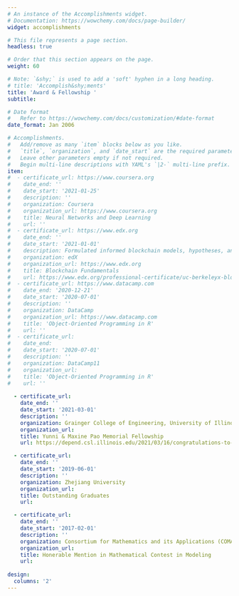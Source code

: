 ```yaml
---
# An instance of the Accomplishments widget.
# Documentation: https://wowchemy.com/docs/page-builder/
widget: accomplishments

# This file represents a page section.
headless: true

# Order that this section appears on the page.
weight: 60

# Note: `&shy;` is used to add a 'soft' hyphen in a long heading.
# title: 'Accomplish&shy;ments'
title: 'Award & Fellowship '
subtitle: 

# Date format
#   Refer to https://wowchemy.com/docs/customization/#date-format
date_format: Jan 2006

# Accomplishments.
#   Add/remove as many `item` blocks below as you like.
#   `title`, `organization`, and `date_start` are the required parameters.
#   Leave other parameters empty if not required.
#   Begin multi-line descriptions with YAML's `|2-` multi-line prefix.
item:
#  - certificate_url: https://www.coursera.org
#    date_end: ''
#    date_start: '2021-01-25'
#    description: ''
#    organization: Coursera
#    organization_url: https://www.coursera.org
#    title: Neural Networks and Deep Learning
#    url: ''
#  - certificate_url: https://www.edx.org
#    date_end: ''
#    date_start: '2021-01-01'
#    description: Formulated informed blockchain models, hypotheses, and use cases.
#    organization: edX
#    organization_url: https://www.edx.org
#    title: Blockchain Fundamentals
#    url: https://www.edx.org/professional-certificate/uc-berkeleyx-blockchain-fundamentals
#  - certificate_url: https://www.datacamp.com
#    date_end: '2020-12-21'
#    date_start: '2020-07-01'
#    description: ''
#    organization: DataCamp
#    organization_url: https://www.datacamp.com
#    title: 'Object-Oriented Programming in R'
#    url: ''
#  - certificate_url: 
#    date_end: 
#    date_start: '2020-07-01'
#    description: ''
#    organization: DataCamp11
#    organization_url: 
#    title: 'Object-Oriented Programming in R'
#    url: ''
  
  - certificate_url: 
    date_end: ''
    date_start: '2021-03-01'
    description: ''
    organization: Grainger College of Engineering, University of Illinois at Urbana-Champaign
    organization_url: 
    title: Yunni & Maxine Pao Memorial Fellowship
    url: https://depend.csl.illinois.edu/2021/03/16/congratulations-to-haotian-and-haoran/

  - certificate_url: 
    date_end: ''
    date_start: '2019-06-01'
    description: ''
    organization: Zhejiang University
    organization_url: 
    title: Outstanding Graduates
    url: 

  - certificate_url: 
    date_end: ''
    date_start: '2017-02-01'
    description: ''
    organization: Consortium for Mathematics and its Applications (COMAP)
    organization_url: 
    title: Honerable Mention in Mathematical Contest in Modeling
    url: 
    
design:
  columns: '2'
---
```

